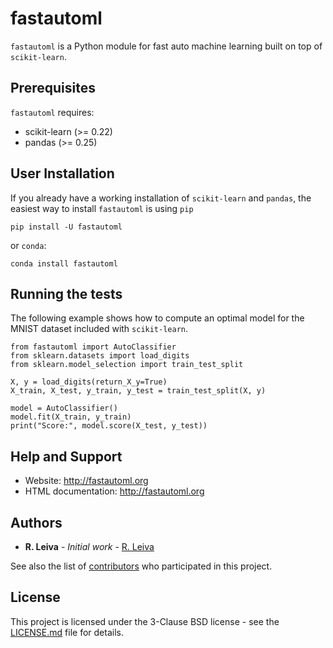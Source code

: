 # fastautoml 

``fastautoml`` is a Python module for fast auto machine learning built on top of ``scikit-learn``.

## Prerequisites

``fastautoml`` requires:

 * scikit-learn (>= 0.22)
 * pandas       (>= 0.25)

## User Installation

If you already have a working installation of ``scikit-learn`` and ``pandas``, the easiest way to install ``fastautoml`` is using ``pip``

```
pip install -U fastautoml
```

or ``conda``:

```
conda install fastautoml
```

## Running the tests

The following example shows how to compute an optimal model for the MNIST dataset included with ``scikit-learn``.

```
from fastautoml import AutoClassifier
from sklearn.datasets import load_digits
from sklearn.model_selection import train_test_split

X, y = load_digits(return_X_y=True)
X_train, X_test, y_train, y_test = train_test_split(X, y)

model = AutoClassifier()
model.fit(X_train, y_train)
print("Score:", model.score(X_test, y_test))
```

## Help and Support

 * Website: http://fastautoml.org
 * HTML documentation: http://fastautoml.org

## Authors

* **R. Leiva** - *Initial work* - [R. Leiva](https://github.com/rleiva)

See also the list of [contributors](https://github.com/autofastml/contributors) who participated in this project.

## License

This project is licensed under the 3-Clause BSD license - see the [LICENSE.md](LICENSE.md) file for details.



